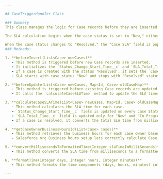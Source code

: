 ```yaml
---

## CaseTriggerHandler Class

### Summary
This class manages the logic for Case records before they are inserted or updated in Salesforce. It ensures accurate calculation and updating of Service Level Agreement (SLA) times based on status changes and the support agent's business hours, which are configured according to time zones.

The SLA calculation begins when the case status is set to "New," either upon creation or update. The SLA time progresses when the support agent is within their business hours and the case status is "New" or "In Progress." Conversely, the SLA time pauses if the case status is anything other than "New" or "In Progress," or if the support agent is outside their business hours, including holidays and weekends.

When the case status changes to "Resolved," the "Case SLA" field is populated with a string representing the SLA time in days, hours, and minutes.
### Methods:

1. **beforeInsert(List<Case> newCases)**
   - This method is triggered before new Case records are inserted.
   - It initializes the `Status_Change_Start_Time__c` and `SLA_Total_Time__c` fields for cases with the status 'New'.
   - If a case is created with the status 'Resolved', it sets the `Case_SLA__c` field to '0 minutes'.
   - SLA starts with case status "New" and stops with "Resolved" status.

2. **beforeUpdate(List<Case> newCases, Map<Id, Case> oldCaseMap)**
   - This method is triggered before existing Case records are updated.
   - It calls the `calculateCaseSLATime` method to update the SLA times based on the status changes.

3. **calculateCaseSLATime(List<Case> newCases, Map<Id, Case> oldCaseMap, Map<Id, Id> caseOwnerIdToBussinessHoursId)**
   - This method calculates the SLA time for each case.
   - `Status_Change_Start_Time__c` fiels is updated on every case Status change, field is used to calculate business hours.
   - `SLA_Total_Time__c` field is updated only for "New" and "In Progress" case statuses.
   - If a case is resolved, it converts the total SLA time from milliseconds to a formatted string and updates the `Case_SLA__c` field.

4. **getCaseOwnerBusinessHoursId(List<Case> cases)**
   - This method retrieves the business hours for each case owner based on their time zone.
   - Salesforce org Business hours setup lets correctly calculate Case SLA. 

5. **convertMillisecondsToFormattedTime(Integer slaTimeInMilliSeconds)**
   - This method converts the SLA time from milliseconds to a formatted string (e.g., '2 days 3 hours 15 minutes').

6. **formatTime(Integer days, Integer hours, Integer minutes)**
   - This method formats the time components (days, hours, minutes) into a readable string.

---
```

